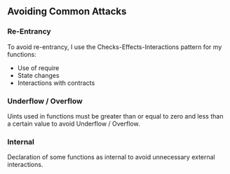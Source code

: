 ## Avoiding Common Attacks

### Re-Entrancy
To avoid re-entrancy, I use the Checks-Effects-Interactions pattern for my functions:
* Use of require
* State changes
* Interactions with contracts

### Underflow / Overflow
Uints used in functions must be greater than or equal to zero and less than a certain value to avoid Underflow / Overflow.

### Internal
Declaration of some functions as internal to avoid unnecessary external interactions.